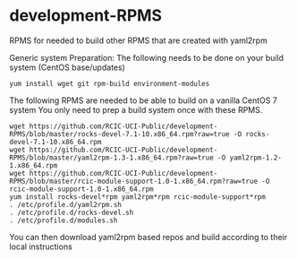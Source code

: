 # development-RPMS
RPMS for needed to build other RPMS that are created with yaml2rpm

Generic system Preparation:  The following needs to be done on your build system (CentOS base/updates)
```
yum install wget git rpm-build environment-modules
```

The following RPMS are needed to be able to build on a vanilla CentOS 7 system
You only need to prep a build system once with these RPMS.

```
wget https://github.com/RCIC-UCI-Public/development-RPMS/blob/master/rocks-devel-7.1-10.x86_64.rpm?raw=true -O rocks-devel-7.1-10.x86_64.rpm
wget https://github.com/RCIC-UCI-Public/development-RPMS/blob/master/yaml2rpm-1.3-1.x86_64.rpm?raw=true -O yaml2rpm-1.2-1.x86_64.rpm
wget https://github.com/RCIC-UCI-Public/development-RPMS/blob/master/rcic-module-support-1.0-1.x86_64.rpm?raw=true -O rcic-module-support-1.0-1.x86_64.rpm
yum install rocks-devel*rpm yaml2rpm*rpm rcic-module-support*rpm
. /etc/profile.d/yaml2rpm.sh
. /etc/profile.d/rocks-devel.sh
. /etc/profile.d/modules.sh
```

You can then download yaml2rpm based repos and build according to their local 
instructions
